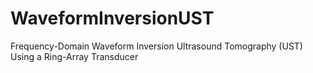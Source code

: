 # WaveformInversionUST
Frequency-Domain Waveform Inversion Ultrasound Tomography (UST) Using a Ring-Array Transducer
